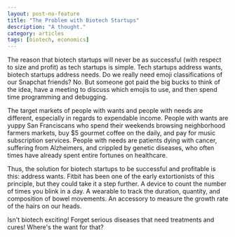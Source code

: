 ```yaml
---
layout: post-no-feature
title: "The Problem with Biotech Startups"
description: "A thought."
category: articles
tags: [biotech, economics]
---
```

The reason that biotech startups will never be as successful (with respect to size and profit) as tech startups is simple. Tech startups address wants, biotech startups address needs. Do we really need emoji classifications of our Snapchat friends? No. But someone got paid the big bucks to think of the idea, have a meeting to discuss which emojis to use, and then spend time programming and debugging.

The target markets of people with wants and people with needs are different, especially in regards to expendable income. People with wants are yuppy San Franciscans who spend their weekends browsing neighborhood farmers markets, buy $5 gourmet coffee on the daily, and pay for music subscription services. People with needs are patients dying with cancer, suffering from Alzheimers, and crippled by genetic diseases, who often times have already spent entire fortunes on healthcare.

Thus, the solution for biotech startups to be successful and profitable is this: address wants. Fitbit has been one of the early extortionists of this principle, but they could take it a step further. A device to count the number of times you blink in a day. A wearable to track the duration, quantity, and composition of bowel movements. An accessory to measure the growth rate of the hairs on our heads.

Isn't biotech exciting! Forget serious diseases that need treatments and cures! Where's the want for that?